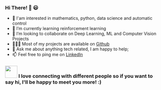### Hi There! 👋 😃
  
- 🔭 I'am interested in mathematics, python, data science and automatic control
- 🌱 I’m currently learning reinforcement learning
- 🤝 I’m looking to collaborate on Deep Learning, ML and Computer Vision Projects
- 👨🏻‍💻 Most of my projects are available on [Github](https://github.com/bessembhiri)
- 💬 Ask me about anything tech related, I am happy to help;
- 📫 Feel free to ping me on [LinkedIn](https://www.linkedin.com/in/bassem-bhiri-a7b96321/)

### <img src="https://camo.githubusercontent.com/ec0df7b334d15078e980be8f26f35f1bd6f004eaa4a121db42fed361360c1817/68747470733a2f2f6d656469612e67697068792e636f6d2f6d656469612f4c6e516a7057614f4e386e68723231764e572f67697068792e676966" width="40" height="40" /> I love connecting with different people so if you want to say hi, I'll be happy to meet you more! :)
 
